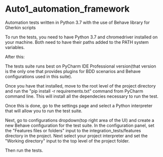 # Auto1_automation_framework
Automation tests written in Python 3.7 with the use of Behave library for Gherkin scripts

To run the tests, you need to have Python 3.7 and chromedriver installed on your machine. Both need to have their paths added 
to the PATH system variables. 

After this:

The tests suite runs best on PyCharm IDE Professional version(that version is the only one that provides
plugins for BDD scenarios and Behave configurations used in this suite).

Once you have that installed, move to the root level of the project directory and run the "pip install -r requirements.txt" command from
PyCharm command line. This will install all the dependecies necessary to run the test.

Once this is done, go to the settings page and select a Python interpreter that will allow you to run the test suite.

Next, go to configurations dropdown(top right area of the UI) and create a new Behave configuration for the test suite.
In the configuration panel, set the "Features files or folders" input to the integration_tests/features directory in the project.
Next select your project interpreter and set the "Working directory" input to the top level of the project folder.

Then run the tests.
